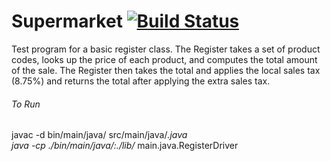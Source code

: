 # Supermarket [![Build Status](https://travis-ci.org/timrxd/Supermarket.svg?branch=master)](https://travis-ci.org/timrxd/Supermarket)

Test program for a basic register class. The Register takes a set of product codes, looks up the price of each product, and computes the total amount of the sale. The Register then takes the total and applies the local sales tax (8.75%) and returns the total after applying the extra sales tax.

###### To Run
javac -d bin/main/java/ src/main/java/*.java  
java -cp ./bin/main/java/:./lib/* main.java.RegisterDriver
